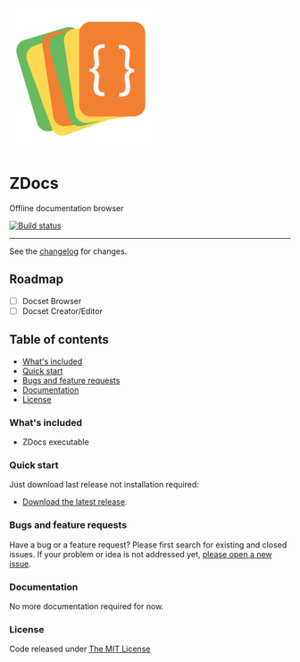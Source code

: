 ![logo](src/.editoricon.png)

# ZDocs

Offline documentation browser

[![Build status](https://ci.appveyor.com/api/projects/status/u65drklkkpxq7cao?svg=true)](https://ci.appveyor.com/project/ennerperez/zdocs)

---------------------------------------

See the [changelog](CHANGELOG.md) for changes.

## Roadmap

- [ ] Docset Browser
- [ ] Docset Creator/Editor

## Table of contents

* [What's included](#whats-included)
* [Quick start](#quick-start)
* [Bugs and feature requests](#bugs-and-feature-requests)
* [Documentation](#documentation)
* [License](#license)

### What's included

- ZDocs executable

### Quick start

Just download last release not installation required:

* [Download the latest release](https://github.com/ennerperez/zdocs/releases/).

### Bugs and feature requests

Have a bug or a feature request? Please first search for existing and closed issues. If your problem or idea is not addressed yet, [please open a new issue](https://github.com/ennerperez/zdocs/issues/new).

### Documentation

No more documentation required for now.

### License

Code released under [The MIT License](LICENSE)

